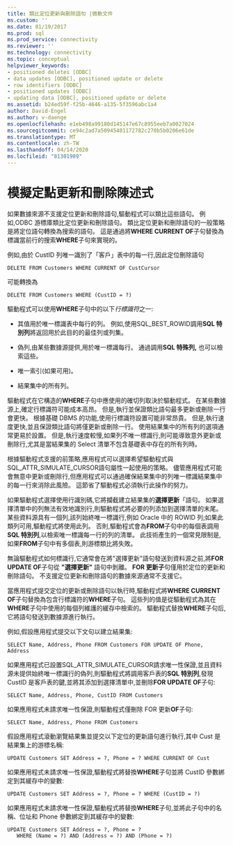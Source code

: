 ```yaml
---
title: 類比定位更新與刪除語句 |微軟文件
ms.custom: ''
ms.date: 01/19/2017
ms.prod: sql
ms.prod_service: connectivity
ms.reviewer: ''
ms.technology: connectivity
ms.topic: conceptual
helpviewer_keywords:
- positioned deletes [ODBC]
- data updates [ODBC], positioned update or delete
- row identifiers [ODBC]
- positioned updates [ODBC]
- updating data [ODBC], positioned update or delete
ms.assetid: b24ed59f-f25b-4646-a135-5f3596abc1a4
author: David-Engel
ms.author: v-daenge
ms.openlocfilehash: e1eb498a99180d145147e67c8955eeb7a0027024
ms.sourcegitcommit: ce94c2ad7a50945481172782c270b5b0206e61de
ms.translationtype: MT
ms.contentlocale: zh-TW
ms.lasthandoff: 04/14/2020
ms.locfileid: "81301989"
---
```

# <a name="simulating-positioned-update-and-delete-statements"></a>模擬定點更新和刪除陳述式
如果數據來源不支援定位更新和刪除語句,驅動程式可以類比這些語句。 例如,ODBC 游標庫類比定位更新和刪除語句。 類比定位更新和刪除語句的一般策略是將定位語句轉換為搜索的語句。 這是通過將**WHERE CURRENT OF**子句替換為標識當前行的搜索**WHERE**子句來實現的。  
  
 例如,由於 CustID 列唯一識別了「客戶」表中的每一行,因此定位刪除語句  
  
```  
DELETE FROM Customers WHERE CURRENT OF CustCursor  
```  
  
 可能轉換為  
  
```  
DELETE FROM Customers WHERE (CustID = ?)  
```  
  
 驅動程式可以使用**WHERE**子句中的以下*行標識符*之一:  
  
-   其值用於唯一標識表中每行的列。 例如,使用SQL_BEST_ROWID調用**SQL 特別列**將返回用於此目的的最佳列或列集。  
  
-   偽列,由某些數據源提供,用於唯一標識每行。 通過調用**SQL 特殊列,** 也可以檢索這些。  
  
-   唯一索引(如果可用)。  
  
-   結果集中的所有列。  
  
 驅動程式在它構造的**WHERE**子句中應使用的確切列取決於驅動程式。 在某些數據源上,確定行標識符可能成本高昂。 但是,執行並保證類比語句最多更新或刪除一行會更快。 根據基礎 DBMS 的功能,使用行標識符設置可能非常昂貴。 但是,執行速度更快,並且保證類比語句將僅更新或刪除一行。 使用結果集中的所有列的選項通常更易於設置。 但是,執行速度較慢,如果列不唯一標識行,則可能導致意外更新或刪除行,尤其是當結果集的 Select 清單不包含基礎表中存在的所有列時。  
  
 根據驅動程式支援的前策略,應用程式可以選擇希望驅動程式與SQL_ATTR_SIMULATE_CURSOR語句屬性一起使用的策略。 儘管應用程式可能會無意中更新或刪除行,但應用程式可以通過確保結果集中的列唯一標識結果集中的每一行來消除此風險。 這節省了驅動程式必須執行此操作的努力。  
  
 如果驅動程式選擇使用行識別碼,它將攔截建立結果集的**選擇更新**「語句。 如果選擇清單中的列無法有效地識別行,則驅動程式將必要的列添加到選擇清單的末尾。 某些資料源具有一個列,該列始終唯一標識行,例如 Oracle 中的 ROWID 列;如果此類列可用,驅動程式將使用此列。 否則,驅動程式會為**FROM**子句中的每個表調用**SQL 特別列**,以檢索唯一標識每一行的列的清單。 此技術產生的一個常見限制是,如果**FROM**子句中有多個表,則游標類比將失敗。  
  
 無論驅動程式如何標識行,它通常會在將"選擇更新"語句發送到資料源之前,將**FOR UPDATE OF**子句從 **"選擇更新"** 語句中剝離。 **FOR 更新子**句僅用於定位的更新和刪除語句。 不支援定位更新和刪除語句的數據來源通常不支援它。  
  
 當應用程式提交定位的更新或刪除語句以執行時,驅動程式將**WHERE CURRENT OF**子句替換為包含行標識符的**WHERE**子句。 這些列的值是從驅動程式為其在**WHERE**子句中使用的每個列維護的緩存中檢索的。 驅動程式替換**WHERE**子句后,它將語句發送到數據源進行執行。  
  
 例如,假設應用程式提交以下文句以建立結果集:  
  
```  
SELECT Name, Address, Phone FROM Customers FOR UPDATE OF Phone, Address  
```  
  
 如果應用程式已設置SQL_ATTR_SIMULATE_CURSOR請求唯一性保證,並且資料源未提供始終唯一標識行的偽列,則驅動程式將調用客戶表的**SQL 特別列**,發現 CustID 是客戶表的鍵,並將其添加到選擇清單中,並刪除**FOR UPDATE OF**子句:  
  
```  
SELECT Name, Address, Phone, CustID FROM Customers  
```  
  
 如果應用程式未請求唯一性保證,則驅動程式僅刪除 FOR 更新**OF**子句:  
  
```  
SELECT Name, Address, Phone FROM Customers  
```  
  
 假設應用程式滾動瀏覽結果集並提交以下定位的更新語句進行執行,其中 Cust 是結果集上的游標名稱:  
  
```  
UPDATE Customers SET Address = ?, Phone = ? WHERE CURRENT OF Cust  
```  
  
 如果應用程式未請求唯一性保證,驅動程式將替換**WHERE**子句並將 CustID 參數綁定到其緩存中的變數:  
  
```  
UPDATE Customers SET Address = ?, Phone = ? WHERE (CustID = ?)  
```  
  
 如果應用程式未請求唯一性保證,驅動程式將替換**WHERE**子句,並將此子句中的名稱、位址和 Phone 參數綁定到其緩存中的變數:  
  
```  
UPDATE Customers SET Address = ?, Phone = ?  
   WHERE (Name = ?) AND (Address = ?) AND (Phone = ?)  
```
